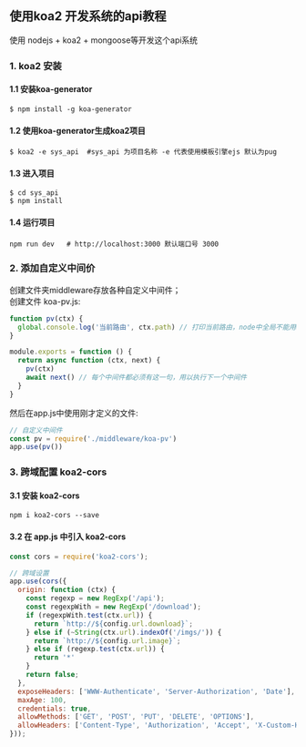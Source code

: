 ## 使用koa2 开发系统的api教程
使用 nodejs + koa2 + mongoose等开发这个api系统

### 1. koa2 安装

#### 1.1 安装koa-generator  
``` shell
$ npm install -g koa-generator
```
#### 1.2 使用koa-generator生成koa2项目
``` shell
$ koa2 -e sys_api  #sys_api 为项目名称 -e 代表使用模板引擎ejs 默认为pug
```
#### 1.3 进入项目
``` shell
$ cd sys_api
$ npm install 
```
#### 1.4 运行项目
```shell
npm run dev   # http://localhost:3000 默认端口号 3000
```
### 2. 添加自定义中间价
创建文件夹middleware存放各种自定义中间件；  
创建文件 koa-pv.js:  
``` js
function pv(ctx) {
  global.console.log('当前路由', ctx.path) // 打印当前路由，node中全局不能用window，需要用global代替
}

module.exports = function () {
  return async function (ctx, next) {
    pv(ctx)
    await next() // 每个中间件都必须有这一句，用以执行下一个中间件
  }
}
``` 
然后在app.js中使用刚才定义的文件:  
``` js
// 自定义中间件
const pv = require('./middleware/koa-pv')
app.use(pv())
```  
### 3. 跨域配置 koa2-cors
#### 3.1 安装 koa2-cors  
``` shell 
npm i koa2-cors --save
```
#### 3.2 在 app.js 中引入 koa2-cors
``` js
const cors = require('koa2-cors');

// 跨域设置
app.use(cors({
  origin: function (ctx) {
    const regexp = new RegExp('/api');
    const regexpWith = new RegExp('/download');
    if (regexpWith.test(ctx.url)) {
      return `http://${config.url.download}`;
    } else if (~String(ctx.url).indexOf('/imgs/')) {
      return `http://${config.url.image}`;
    } else if (regexp.test(ctx.url)) {
      return '*'
    }
    return false;
  },
  exposeHeaders: ['WWW-Authenticate', 'Server-Authorization', 'Date'],
  maxAge: 100,
  credentials: true,
  allowMethods: ['GET', 'POST', 'PUT', 'DELETE', 'OPTIONS'],
  allowHeaders: ['Content-Type', 'Authorization', 'Accept', 'X-Custom-Header', 'anonymous'],
}));
```  